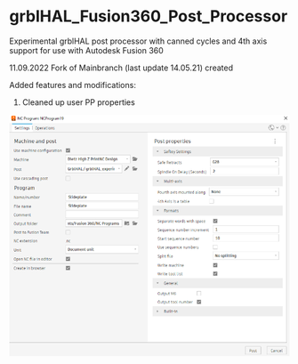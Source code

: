 # grblHAL_Fusion360_Post_Processor
Experimental grblHAL post processor with canned cycles and 4th axis support for use with Autodesk Fusion 360

11.09.2022 Fork of Mainbranch (last update 14.05.21) created


Added features and modifications:

1. Cleaned up user PP properties


![image](https://github.com/Dietz0r/grblHAL_Fusion360_Post_Processor/blob/main/PPOptions.png)
